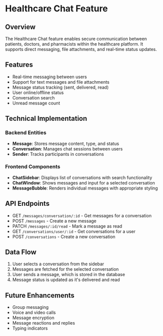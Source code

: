 # Healthcare Chat Feature

## Overview
The Healthcare Chat feature enables secure communication between patients, doctors, and pharmacists within the healthcare platform. It supports direct messaging, file attachments, and real-time status updates.

## Features
- Real-time messaging between users
- Support for text messages and file attachments
- Message status tracking (sent, delivered, read)
- User online/offline status
- Conversation search
- Unread message count

## Technical Implementation

### Backend Entities
- **Message**: Stores message content, type, and status
- **Conversation**: Manages chat sessions between users
- **Sender**: Tracks participants in conversations

### Frontend Components
- **ChatSidebar**: Displays list of conversations with search functionality
- **ChatWindow**: Shows messages and input for a selected conversation
- **MessageBubble**: Renders individual messages with appropriate styling

## API Endpoints
- GET `/messages/conversation/:id` - Get messages for a conversation
- POST `/messages` - Create a new message
- PATCH `/messages/:id/read` - Mark a message as read
- GET `/conversations/user/:id` - Get conversations for a user
- POST `/conversations` - Create a new conversation

## Data Flow
1. User selects a conversation from the sidebar
2. Messages are fetched for the selected conversation
3. User sends a message, which is stored in the database
4. Message status is updated as it's delivered and read

## Future Enhancements
- Group messaging
- Voice and video calls
- Message encryption
- Message reactions and replies
- Typing indicators
